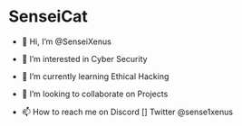 # SenseiCat

- 👋 Hi, I’m @SenseiXenus

- 👀 I’m interested in Cyber Security

- 🌱 I’m currently learning Ethical Hacking

- 💞️ I’m looking to collaborate on Projects

- 📫 How to reach me on Discord [] Twitter @sense1xenus
